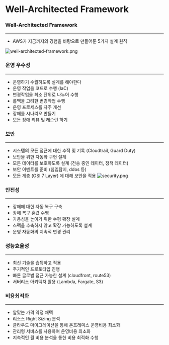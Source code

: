 # Well-Architected Framework

### Well-Architected Framework

---

- AWS가 지금까지의 경험을 바탕으로 만들어둔 5가지 설계 원칙

![well-architected-framework.png](https://www.notion.so/image/https%3A%2F%2Fs3-us-west-2.amazonaws.com%2Fsecure.notion-static.com%2F50cbf501-7f6a-45cb-abbf-5cf288d079ee%2FUntitled.png?table=block&id=90b2b630-a5d1-4810-ac36-ee3ea8942ea2&spaceId=ca1f5917-2d21-4982-9954-5f23844805f2&width=2000&userId=467b3a39-e763-4668-abf0-2feb9074a9e6&cache=v2)

### 운영 우수성

---

- 운영하기 수월하도록 설계를 해야한다
- 운영 작업을 코드로 수행 (IaC)
- 변경작업을 최소 단위로 나누어 수행
- 롤백을 고려한 변경작업 수행
- 운영 프로세스를 자주 개선
- 장애를 시나리오 만들기
- 모든 장애 리뷰 및 레슨런 하기

### 보안

---

- 시스템의 모든 접근에 대한 추적 및 기록 (Cloudtrail, Guard Duty)
- 보안을 위한 자동화 구현 설계
- 모든 데이터를 보호하도록 설계 (전송 중인 데이터, 정적 데이터)
- 보안 이벤트를 준비 (침입탐지, ddos 등)
- 모든 계층 (OSI 7 Layer) 에 대해 보안을 적용
![security.png](https://www.notion.so/image/https%3A%2F%2Fs3-us-west-2.amazonaws.com%2Fsecure.notion-static.com%2F38d36969-1ba0-4065-8f5b-4d00390446e1%2FUntitled.png?table=block&id=687bf7be-04ef-46b7-a345-4c99085ee57c&spaceId=ca1f5917-2d21-4982-9954-5f23844805f2&width=2000&userId=467b3a39-e763-4668-abf0-2feb9074a9e6&cache=v2)

### 안전성

---

- 장애에 대한 자동 복구 구축
- 장애 복구 훈련 수행
- 가용성을 높이기 위한 수평 확장 설계
- 스펙을 추측하지 않고 확장 가능하도록 설계
- 운영 자동화의 지속적 변경 관리

### 성능효율성

---

- 최신 기술을 습득하고 적용
- 주기적인 프로토타입 진행
- 빠른 글로벌 접근 가능한 설계 (cloudfront, route53)
- 서버리스 아키텍처 활용 (Lambda, Fargate, S3)

### 비용최적화

---

- 알맞는 가격 약정 채택
- 리소스 Right Sizing 분석
- 클라우드 마이그레이션을 통해 온프레미스 운영비용 최소화
- 관리형 서비스를 사용하여 운영비용 최소화
- 지속적인 월 비용 분석을 통한 비용 최적화 수행